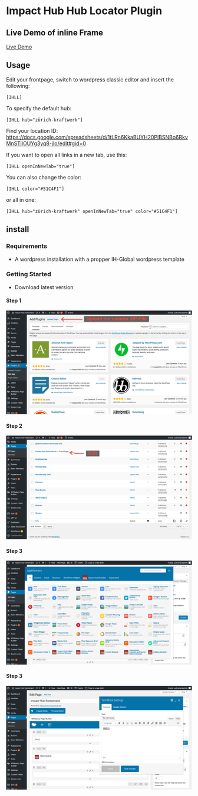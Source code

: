 # Impact Hub Hub Locator Plugin

## Live Demo of inline Frame

[Live Demo](https://api.hub.panter.cloud/iframes/hubs)

## Usage

Edit your frontpage, switch to wordpress classic editor and insert the following:

```
[IHLL]
```

To specify the default hub:

```
[IHLL hub="zürich-kraftwerk"]
```
Find your location ID: https://docs.google.com/spreadsheets/d/1tLRn6KkaBUYH20PlBSNBo6RkvMnSTjlOUYg3yq8-jIo/edit#gid=0

If you want to open all links in a new tab, use this:

```
[IHLL openInNewTab="true"]
```

You can also change the color:

```
[IHLL color="#51C4F1"]
```

or all in one:

```
[IHLL hub="zürich-kraftwerk" openInNewTab="true" color="#51C4F1"]
```

## install

### Requirements
* A wordpress installation with a propper IH-Global wordpress template

### Getting Started
* Download latest version

#### Step 1
![Upload-WP-Plugin](docs/screenshots/upload-plugin.png)

#### Step 2
![Edit-Frontpage](docs/screenshots/edit-frontpage.png)

#### Step 3
![add-raw-section](docs/screenshots/add-raw-section.png)

#### Step 3
![add-shortcode](docs/screenshots/add-shortcode.png)







